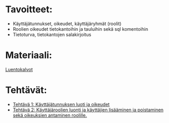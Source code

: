 # Tavoitteet:

- Käyttäjätunnukset, oikeudet, käyttäjäryhmät (roolit)
- Roolien oikeudet tietokantoihin ja tauluihin sekä sql komentoihin
- Tietoturva, tietokantojen salakirjoitus


# Materiaali: 
[ Luentokalvot ](Luentokalvot_03.pdf)

# Tehtävät:   
- [ Tehtävä 1: Käyttäjätunnuksen luoti ja oikeudet ](Tehtava_01.md)
- [Tehtävä 2: Käyttäjäroolien luonti ja käyttäjien lisääminen ja poistaminen sekä oikeuksien antaminen roolille.](Tehtava_02.md)

